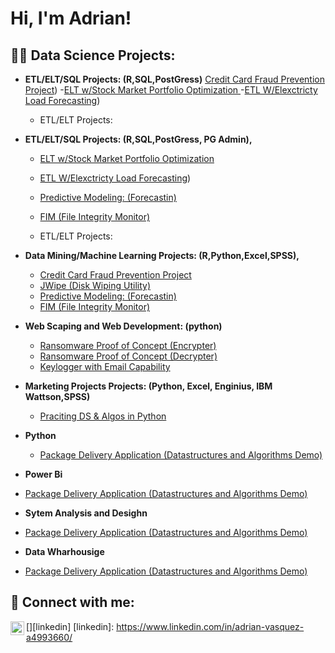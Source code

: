 
<h1>Hi, I'm Adrian! 

<h2>👨‍💻 Data Science Projects:</h2>

- <b>ETL/ELT/SQL Projects: (R,SQL,PostGress)</b>
  [Credit Card Fraud Prevention Project](https://github.com/avasquez9999/SQL-AND-R-ETL-Project-Electricity-load-data-wharhousing-and-forecasting))
  -[ELT w/Stock Market Portfolio Optimization ](https://github.com/joshmadakor1/Jwipe.PowerShell)
  -[ETL W/Elexctricty Load Forecasting](https://github.com/avasquez9999/SQL-AND-R-ETL-Project-Electricity-load-data-wharhousing-and-forecasting))
  -  ETL/ELT Projects:</b></i>
- <b>ETL/ELT/SQL Projects: (R,SQL,PostGress, PG Admin),</b>
  - [ELT w/Stock Market Portfolio Optimization](https://github.com/avasquez9999/CapStone-Project-Fraud-Dection-Using-R-and-Power-Bi-for-data-Viz)
  - [ETL W/Elexctricty Load Forecasting](https://github.com/avasquez9999/SQL-AND-R-ETL-Project-Electricity-load-data-wharhousing-and-forecasting))    
  - [Predictive Modeling: (Forecastin)](https://github.com/avasquez9999/Advanced-Forecasting-Project)
  - [FIM (File Integrity Monitor)](https://github.com/joshmadakor1/PowerShell-Integrity-FIM)
  
  -  ETL/ELT Projects:</b></i>
- <b>Data Mining/Machine Learning Projects: (R,Python,Excel,SPSS),</b>
  - [Credit Card Fraud Prevention Project](https://github.com/avasquez9999/CapStone-Project-Fraud-Dection-Using-R-and-Power-Bi-for-data-Viz)
  - [JWipe (Disk Wiping Utility)](https://github.com/joshmadakor1/Jwipe.PowerShell)    
  - [Predictive Modeling: (Forecastin)](https://github.com/avasquez9999/Advanced-Forecasting-Project)
  - [FIM (File Integrity Monitor)](https://github.com/joshmadakor1/PowerShell-Integrity-FIM)
- <b>Web Scaping and Web Development: (python)</b>
  - [Ransomware Proof of Concept (Encrypter)](https://github.com/joshmadakor1/EncrypterPOC)
  - [Ransomware Proof of Concept (Decrypter)](https://github.com/joshmadakor1/DecrypterPOC)
  - [Keylogger with Email Capability](https://github.com/joshmadakor1/Key-Logger-With-Email)

- <b>Marketing Projects Projects: (Python, Excel, Enginius, IBM Wattson,SPSS)</b>
  - [Praciting DS & Algos in Python](https://github.com/joshmadakor1/Algorithms-Practice)
- <b>Python</b>
  - [Package Delivery Application (Datastructures and Algorithms Demo)](https://github.com/joshmadakor1/Package-Delivery-Pathfinding-Algorithm)
 - <b>Power Bi</b>
  - [Package Delivery Application (Datastructures and Algorithms Demo)](https://github.com/joshmadakor1/Package-Delivery-Pathfinding-Algorithm) 
 - <b>Sytem Analysis and Desighn</b>
  - [Package Delivery Application (Datastructures and Algorithms Demo)](https://github.com/joshmadakor1/Package-Delivery-Pathfinding-Algorithm)
 - <b>Data Wharhousige</b>
  - [Package Delivery Application (Datastructures and Algorithms Demo)](https://github.com/joshmadakor1/Package-Delivery-Pathfinding-Algorithm)





<h2> 🤳 Connect with me:</h2>

[<img align="left" alt="JoshMadakor | LinkedIn" width="22px" src="https://cdn.jsdelivr.net/npm/simple-icons@v3/icons/linkedin.svg" />][linkedin]
[linkedin]: https://www.linkedin.com/in/adrian-vasquez-a4993660/




